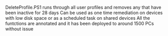 DeleteProfile.PS1 runs through all user profiles and removes any that have been inactive for 28 days 
Can be used as one time remediation on devices with low disk space or as a scheduled task on shared devices 
All the funtctions are annotated and it has been deployed to around 1500 PCs without issue
